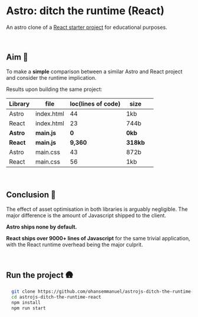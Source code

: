 # Astro: ditch the runtime (React)

An astro clone of a [React starter project](https://create-react-app.dev) for educational purposes.

<br />

## Aim 🎯

To make a **simple** comparison between a similar Astro and React project and consider the runtime implication.

Results upon building the same project:

| Library   | file        | loc(lines of code) | size      |     |
| --------- | ----------- | ------------------ | --------- | --- |
| Astro     | index.html  | 44                 | 1kb       |     |
| React     | index.html  | 23                 | 744b      |     |
| **Astro** | **main.js** | **0**              | **0kb**   |     |
| **React** | **main.js** | **9,360**          | **318kb** |     |
| Astro     | main.css    | 43                 | 872b      |     |
| React     | main.css    | 56                 | 1kb       |     |

<br />

## Conclusion 🥂

The effect of asset optimisation in both libraries is arguably negligible. The major difference is the amount of Javascript shipped to the client.

**Astro ships none by default.**

**React ships over 9000+ lines of Javascript** for the same trivial application, with the React runtime overhead being the major culprit.

<br />

## Run the project 🛖

```bash
  git clone https://github.com/ohansemmanuel/astrojs-ditch-the-runtime-react.git
  cd astrojs-ditch-the-runtime-react
  npm install
  npm run start
```
